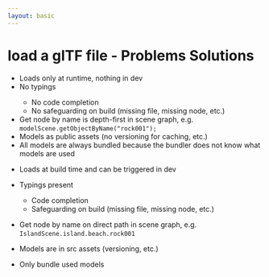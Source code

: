 ```yaml
---
layout: basic
---
```


# load a glTF file - Problems Solutions

<div class="absolute w-38 left-79 top-14" v-mark="{ at: 0, color: '#ab2657', type: 'underline' }"></div>
<div class="absolute w-38 left-79 top-15" v-mark="{ at: 0, color: '#ab2657', type: 'underline' }"></div>

<div class="text-gray-400">

- <mdi-code class="mr-2"/> Loads only at runtime, nothing in dev
- <ant-design-frown-filled class="text-red-400" /> No typings
  - No code completion
  - No safeguarding on build (missing file, missing node, etc.)
- <ant-design-frown-filled class="text-red-400" /> Get node by name is depth-first in scene graph, e.g. `modelScene.getObjectByName("rock001");`
- <ant-design-frown-filled class="text-red-400" /> Models as public assets (no versioning for caching, etc.)
- <ant-design-frown-filled class="text-red-400" /> All models are always bundled because the bundler does not know what models are used

</div>

<div class="absolute w-full top-24 bg-white" v-click>

- <mdi-code class="mr-2"/> Loads at build time and can be triggered in dev

</div>

<div class="absolute w-full top-34 bg-white" v-click>

- <ant-design-smile-filled class="text-green-400" /> Typings present
  - Code completion
  - Safeguarding on build (missing file, missing node, etc.)

</div>

<div class="absolute w-full top-65 bg-white" v-click>

- <ant-design-smile-filled class="text-green-400" /> Get node by name on direct path in scene graph, e.g. `IslandScene.island.beach.rock001`

</div>

<div class="absolute w-full top-75 bg-white" v-click>

- <ant-design-smile-filled class="text-green-400" /> Models are in src assets (versioning, etc.)

</div>

<div class="absolute w-full top-85 bg-white" v-click>

- <ant-design-smile-filled class="text-green-400" /> Only bundle used models

</div>
